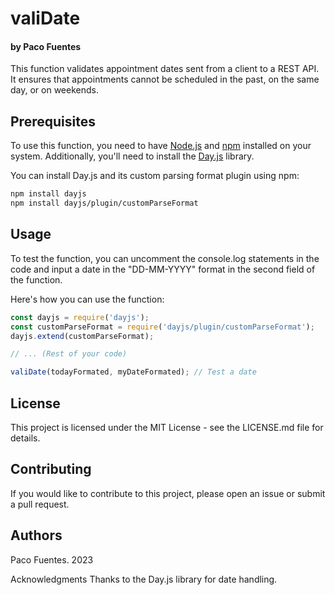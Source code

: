 # valiDate
#### by Paco Fuentes

This function validates appointment dates sent from a client to a REST API. It ensures that appointments cannot be scheduled in the past, on the same day, or on weekends.

## Prerequisites

To use this function, you need to have [Node.js](https://nodejs.org/) and [npm](https://www.npmjs.com/) installed on your system. Additionally, you'll need to install the [Day.js](https://day.js.org/) library.

You can install Day.js and its custom parsing format plugin using npm:

```bash
npm install dayjs
npm install dayjs/plugin/customParseFormat
```

## Usage

To test the function, you can uncomment the console.log statements in the code and input a date in the "DD-MM-YYYY" format in the second field of the function.

Here's how you can use the function:

```js
const dayjs = require('dayjs');
const customParseFormat = require('dayjs/plugin/customParseFormat');
dayjs.extend(customParseFormat);

// ... (Rest of your code)

valiDate(todayFormated, myDateFormated); // Test a date
```

## License
This project is licensed under the MIT License - see the LICENSE.md file for details.

## Contributing
If you would like to contribute to this project, please open an issue or submit a pull request.

## Authors
Paco Fuentes. 2023

Acknowledgments
Thanks to the Day.js library for date handling.